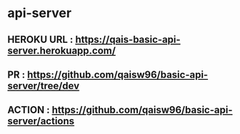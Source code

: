 # api-server

## HEROKU URL : https://qais-basic-api-server.herokuapp.com/
## PR : https://github.com/qaisw96/basic-api-server/tree/dev
## ACTION : https://github.com/qaisw96/basic-api-server/actions
